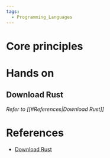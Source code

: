 ```yaml
---
tags:
  - Programming_Languages
---
```

# Core principles
# Hands on
## Download Rust
_Refer to [[#References|Download Rust]]_
# References
- [Download Rust](https://www.rust-lang.org/)